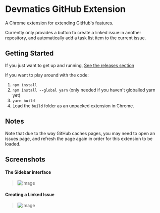 # Devmatics GitHub Extension
A Chrome extension for extending GitHub's features.

Currently only provides a button to create a linked issue in another repository, and automatically add a task list item to the current issue.

## Getting Started
If you just want to get up and running, [See the releases section](https://github.com/devmatics/devmatics-github-extension/releases)

If you want to play around with the code:
1. `npm install`
2. `npm install --global yarn` (only needed if you haven't globalled yarn yet)
3. `yarn build`
4. Load the `build` folder as an unpacked extension in Chrome.

## Notes
Note that due to the way GitHub caches pages, you may need to open an issues page, and refresh the page again in order for this extension to be loaded.

## Screenshots

#### The Sidebar interface
> ![image](https://user-images.githubusercontent.com/32055840/140892261-700bfbb2-0833-426a-b4bb-88926921147c.png)

#### Creating a Linked Issue
> ![image](https://user-images.githubusercontent.com/32055840/140892286-cd7d7cd7-5e33-43b8-8561-2175f4551465.png)
